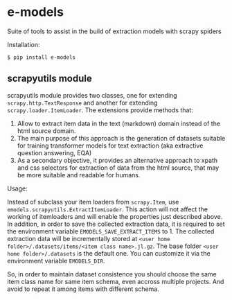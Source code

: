 e-models
========


Suite of tools to assist in the build of extraction models with scrapy spiders

Installation:

```
$ pip install e-models
```

## scrapyutils module


scrapyutils module provides two classes, one for extending `scrapy.http.TextResponse` and another for
extending `scrapy.loader.ItemLoader`. The extensions provide methods that:

1. Allow to extract item data in the text (markdown) domain instead of the html source domain.
2. The main purpose of this approach is the generation of datasets suitable for training transformer models for text extraction (aka extractive question answering, EQA)
3. As a secondary objective, it provides an alternative approach to xpath and css selectors for extraction of data from the html source, that may be more suitable and readable for humans.

Usage:

Instead of subclass your item loaders from `scrapy.Item`, use `emodels.scrapyutils.ExtractItemLoader`. This action will not affect the working of itemloaders and will enable the properties just
described above. In addition, in order to save the collected extraction data, it is required to set the environment variable `EMODELS_SAVE_EXTRACT_ITEMS` to 1. The collected
extraction data will be incrementally stored at `<user home folder>/.datasets/items/<item class name>.jl.gz`. The base folder `<user home folder>/.datasets` is the default one. You can
customize it via the environment variable `EMODELS_DIR`.

So, in order to maintain dataset consistence you should choose the same item class name for same item schema, even accross multiple projects. And avoid to repeat it among items with different
schema.
